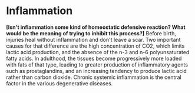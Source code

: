 # Inflammation

**[Isn't inflammation some kind of homeostatic defensive reaction? What would be the meaning of trying to inhibit this process?]**
Before birth, injuries heal without inflammation and don't leave a scar. Two important causes for that difference are the high concentration of CO2, which limits lactic acid production, and the absence of the n-3 and n-6 polyunsaturated fatty acids. In adulthood, the tissues become progressively more loaded with fats of that type, leading to greater production of inflammatory agents such as prostaglandins, and an increasing tendency to produce lactic acid rather than carbon dioxide. Chronic systemic inflammation is the central factor in the various degenerative diseases.
